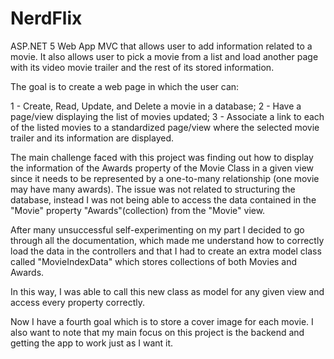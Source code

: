 # NerdFlix
ASP.NET 5 Web App MVC that allows user to add information related to a movie. 
It also allows user to pick a movie from a list and load another page with its video movie trailer and the rest of its stored information.

The goal is to create a web page in which the user can:

1 - Create, Read, Update, and Delete a movie in a database; 
2 - Have a page/view displaying the list of movies updated; 
3 - Associate a link to each of the listed movies to a standardized page/view where
the selected movie trailer and its information are displayed.

The main challenge faced with this project was finding out how to display the information of the Awards property of the Movie Class
in a given view since it needs to be represented by a one-to-many relationship (one movie may have many awards). The issue was not related 
to structuring the database, instead I was not being able to access the data contained in the "Movie" property "Awards"(collection) from the "Movie" view. 

After many unsuccessful self-experimenting on my part I decided to go through all the documentation, 
which made me understand how to correctly load the data in the controllers and that I had to create an extra model class called "MovieIndexData"
which stores collections of both Movies and Awards.

In this way, I was able to call this new class as model for any given view and access every property correctly. 

Now I have a fourth goal which is to store a cover image for each movie. 
I also want to note that my main focus on this project is the backend and getting the app to work just as I want it.


